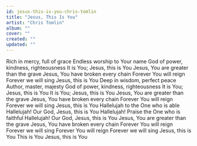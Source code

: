 ```yaml
---
id: jesus-this-is-you-chris-tomlin
title: "Jesus, This Is You"
artist: "Chris Tomlin"
album: ""
cover: ""
created: ""
updated: ""
---
```


Rich in mercy, full of grace
Endless worship to Your name
God of power, kindness, righteousness
It is You; Jesus, this is You
Jesus, You are greater than the grave
Jesus, You have broken every chain
Forever You will reign
Forever we will sing
Jesus, this is You
Deep in wisdom, perfect peace
Author, master, majesty
God of power, kindness, righteousness
It is You; Jesus, this is You
It is You; Jesus, this is You
Jesus, You are greater than the grave
Jesus, You have broken every chain
Forever You will reign
Forever we will sing
Jesus, this is You
Hallelujah to the One who is able
Hallelujah! Our God, Jesus, this is You
Hallelujah! Praise the One who is faithful
Hallelujah! Our God, Jesus, this is You
Jesus, You are greater than the grave
Jesus, You have broken every chain
Forever You will reign
Forever we will sing
Forever You will reign
Forever we will sing
Jesus, this is You
This is You
Jesus, this is You
